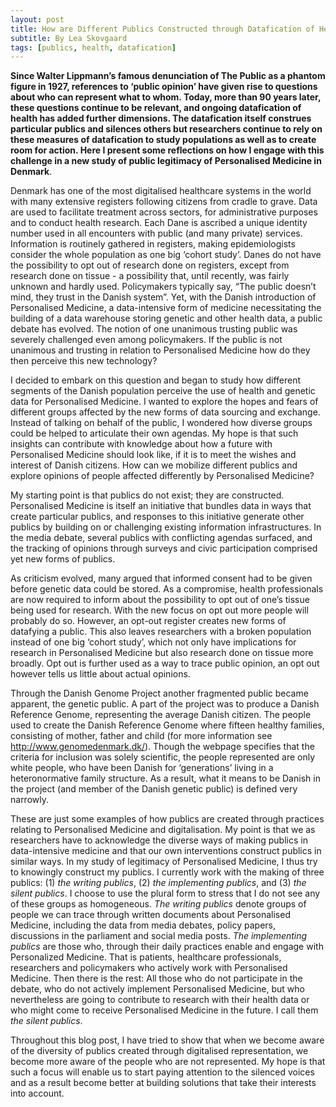 ```yaml
---
layout: post
title: How are Different Publics Constructed through Datafication of Health and Public Opinion Studies?
subtitle: By Lea Skovgaard
tags: [publics, health, datafication]
---
```


**Since Walter Lippmann’s famous denunciation of The Public as a phantom figure in 1927, references to ‘public opinion’ have given rise to questions about who can represent what to whom. Today, more than 90 years later, these questions continue to be relevant, and ongoing datafication of health has added further dimensions. The datafication itself construes particular publics and silences others but researchers continue to rely on these measures of datafication to study populations as well as to create room for action. Here I present some reflections on how I engage with this challenge in a new study of public legitimacy of Personalised Medicine in Denmark**.

Denmark has one of the most digitalised healthcare systems in the world with many extensive registers following citizens from cradle to grave. Data are used to facilitate treatment across sectors, for administrative purposes and to conduct health research. Each Dane is ascribed a unique identity number used in all encounters with public (and many private) services. Information is routinely gathered in registers, making epidemiologists consider the whole population as one big ‘cohort study’. Danes do not have the possibility to opt out of research done on registers, except from research done on tissue - a possibility that, until recently, was fairly unknown and hardly used. Policymakers typically say, “The public doesn’t mind, they trust in the Danish system”. Yet, with the Danish introduction of Personalised Medicine, a data-intensive form of medicine necessitating the building of a data warehouse storing genetic and other health data, a public debate has evolved. The notion of one unanimous trusting public was severely challenged even among policymakers. If the public is not unanimous and trusting in relation to Personalised Medicine how do they then perceive this new technology?

I decided to embark on this question and began to study how different segments of the Danish population perceive the use of health and genetic data for Personalised Medicine. I wanted to explore the hopes and fears of different groups affected by the new forms of data sourcing and exchange. Instead of talking on behalf of the public, I wondered how diverse groups could be helped to articulate their own agendas. My hope is that such insights can contribute with knowledge about how a future with Personalised Medicine should look like, if it is to meet the wishes and interest of Danish citizens. How can we mobilize different publics and explore opinions of people affected differently by Personalised Medicine?

My starting point is that publics do not exist; they are constructed. Personalised Medicine is itself an initiative that bundles data in ways that create particular publics, and responses to this initiative generate other publics by building on or challenging existing information infrastructures. In the media debate, several publics with conflicting agendas surfaced, and the tracking of opinions through surveys and civic participation comprised yet new forms of publics.

As criticism evolved, many argued that informed consent had to be given before genetic data could be stored. As a compromise, health professionals are now required to inform about the possibility to opt out of one’s tissue being used for research. With the new focus on opt out more people will probably do so. However, an opt-out register creates new forms of datafying a public. This also leaves researchers with a broken population instead of one big ‘cohort study’, which not only have implications for research in Personalised Medicine but also research done on tissue more broadly. Opt out is further used as a way to trace public opinion, an opt out however tells us little about actual opinions.

Through the Danish Genome Project another fragmented public became apparent, the genetic public. A part of the project was to produce a Danish Reference Genome, representing the average Danish citizen. The people used to create the Danish Reference Genome where fifteen healthy families, consisting of mother, father and child (for more information see http://www.genomedenmark.dk/). Though the webpage specifies that the criteria for inclusion was solely scientific, the people represented are only white people, who have been Danish for ‘generations’ living in a heteronormative family structure. As a result, what it means to be Danish in the project (and member of the Danish genetic public) is defined very narrowly.

These are just some examples of how publics are created through practices relating to Personalised Medicine and digitalisation. My point is that we as researchers have to acknowledge the diverse ways of making publics in data-intensive medicine and that our own interventions construct publics in similar ways. In my study of legitimacy of Personalised Medicine, I thus try to knowingly construct my publics. I currently work with the making of three publics: (1) *the writing publics*, (2) *the implementing publics*, and (3) *the silent publics*. I choose to use the plural form to stress that I do not see any of these groups as homogeneous. *The writing publics* denote groups of people we can trace through written documents about Personalised Medicine, including the data from media debates, policy papers, discussions in the parliament and social media posts. *The implementing publics* are those who, through their daily practices enable and engage with Personalized Medicine. That is patients, healthcare professionals, researchers and policymakers who actively work with Personalised Medicine. Then there is the rest: All those who do not participate in the debate, who do not actively implement Personalised Medicine, but who nevertheless are going to contribute to research with their health data or who might come to receive Personalised Medicine in the future. I call them *the silent publics*.

Throughout this blog post, I have tried to show that when we become aware of the diversity of publics created through digitalised representation, we become more aware of the people who are not represented. My hope is that such a focus will enable us to start paying attention to the silenced voices and as a result become better at building solutions that take their interests into account.
